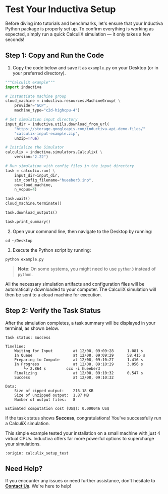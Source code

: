 # Test Your Inductiva Setup
Before diving into tutorials and benchmarks, let's ensure that your Inductiva Python package is properly set up. To confirm everything is working as expected, simply run a quick CalculiX simulation — it only takes a few seconds!

## Step 1: Copy and Run the Code

1. Copy the code below and save it as `example.py` on your Desktop (or in your preferred directory).

```python
"""CalculiX example"""
import inductiva

# Instantiate machine group
cloud_machine = inductiva.resources.MachineGroup( \
    provider="GCP",
    machine_type="c2d-highcpu-4")

# Set simulation input directory
input_dir = inductiva.utils.download_from_url(
    "https://storage.googleapis.com/inductiva-api-demo-files/"
    "calculix-input-example.zip",
    unzip=True)

# Initialize the Simulator
calculix = inductiva.simulators.Calculix( \
    version="2.22")

# Run simulation with config files in the input directory
task = calculix.run( \
    input_dir=input_dir,
    sim_config_filename="hueeber3.inp",
    on=cloud_machine,
    n_vcpus=4)

task.wait()
cloud_machine.terminate()

task.download_outputs()

task.print_summary()
```

2. Open your command line, then navigate to the Desktop by running:

```
cd ~/Desktop
```

3. Execute the Python script by running:

```
python example.py
```

> **Note**: On some systems, you might need to use `python3` instead of `python`.

All the necessary simulation artifacts and configuration files will be automatically downloaded to your computer. The CalculiX simulation will then be sent to a cloud machine for execution.

## Step 2: Verify the Task Status
After the simulation completes, a task summary will be displayed in your terminal, as shown below. 

```
Task status: Success

Timeline:
	Waiting for Input         at 12/08, 09:09:28      1.081 s
	In Queue                  at 12/08, 09:09:29      58.415 s
	Preparing to Compute      at 12/08, 09:10:27      1.416 s
	In Progress               at 12/08, 09:10:29      3.056 s
		└> 2.864 s         ccx -i hueeber3
	Finalizing                at 12/08, 09:10:32      0.547 s
	Success                   at 12/08, 09:10:32      

Data:
	Size of zipped output:    216.18 KB
	Size of unzipped output:  1.87 MB
	Number of output files:   8

Estimated computation cost (US$): 0.000046 US$
```

If the task status shows **Success**, congratulations! You've successfully run a CalculiX simulation.

This simple example tested your installation on a small machine with just 4 virtual CPUs. Inductiva offers far more powerful options to supercharge your simulations.

```{banner_small}
:origin: calculix_setup_test
```

## Need Help?
If you encounter any issues or need further assistance, don't hesitate to [**Contact Us**](mailto:support@inductiva.ai). We're here to help!
